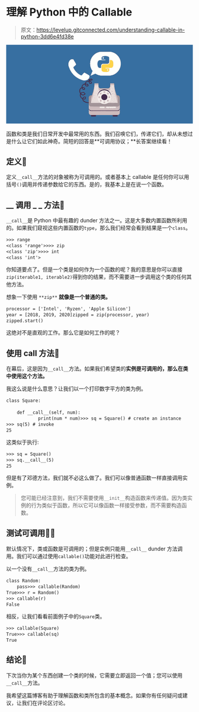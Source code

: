# 理解 Python 中的 Callable

> 原文：<https://levelup.gitconnected.com/understanding-callable-in-python-3dd6e4fd38e>

![](img/a12dbaecce803ad2a989a4bec32d0552.png)

函数和类是我们日常开发中最常用的东西。我们召唤它们，传递它们，却从未想过是什么让它们如此神奇。简短的回答是**可调用协议；**长答案继续看！

## 定义📢

定义`__call__`方法的对象被称为可调用的。或者基本上 callable 是任何你可以用括号`()`调用并传递参数给它的东西。是的，我基本上是在说一个函数。

## **__ 调用 _ _ 方法🤙**

`__call__`是 Python 中最有趣的 dunder 方法之一。这是大多数内置函数所利用的。如果我们窥视这些内置函数的`type`，那么我们经常会看到结果是一个`class`。

```
>>> range
<class 'range'>>>> zip 
<class 'zip'>>>> int
<class 'int'>
```

你知道要点了。但是一个类是如何作为一个函数的呢？我的意思是你可以直接`zip(iterable1, iterable2)`得到你的结果，而不需要进一步调用这个类的任何其他方法。

想象一下使用 `**zip**` **就像是一个普通的类。**

```
processor = ['Intel', 'Ryzen', 'Apple Silicon']
year = [2018, 2019, 2020]zipped = zip(processor, year)
zipped.start()
```

这绝对不是直观的工作。那么它是如何工作的呢？

## 使用 __call__ 方法🔨

在幕后，这是因为`__call__`方法。如果我们希望类的**实例是可调用的，那么在类中使用这个方法。**

我这么说是什么意思？让我们以一个打印数字平方的类为例。

```
class Square:

    def __call__(self, num):
            print(num * num)>>> sq = Square() # create an instance 
>>> sq(5) # invoke
25
```

这类似于执行:

```
>>> sq = Square()
>>> sq.__call__(5)
25
```

但是有了邓德方法，我们就不必这么做了。我们可以像普通函数一样直接调用实例。

> 您可能已经注意到，我们不需要使用`__init__`构造函数来传递值。因为类实例的行为类似于函数，所以它可以像函数一样接受参数，而不需要构造函数。

## 测试可调用👨‍🔬

默认情况下，类或函数是可调用的；但是实例只能用`__call__` dunder 方法调用。我们可以通过使用`callable()`功能对此进行检查。

以一个没有`__call__`方法的类为例。

```
class Random:
    pass>>> callable(Random)
True>>> r = Random()
>>> callable(r)
False
```

相反，让我们看看前面例子中的`Square`类。

```
>>> callable(Square)
True>>> callable(sq)
True
```

## 结论🚀

下次当你为某个东西创建一个类的时候，它需要立即返回一个值；您可以使用`__call__`方法。

我希望这篇博客有助于理解函数和类所包含的基本概念。如果你有任何疑问或建议，让我们在评论区讨论。